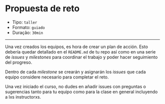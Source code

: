 # Propuesta de reto

* Tipo: `taller`
* Formato: `guiado`
* Duração: `30min`

***

Una vez creados los equipos, es hora de crear un plan de acción. Esto debería
quedar detallado en el `README.md` de tu repo así como en una serie de _issues_
y _milestones_ para coordinar el trabajo y poder hacer seguimiento del progreso.

Dentro de cada _milestone_ se crearán y asignarán los _issues_ que cada equipo
considere necesario para completar el reto.

Una vez iniciado el curso, no dudes en añadir issues con preguntas o sugerencias
tanto para tu equipo como para la clase en general incluyendo a lxs
instructorxs.
